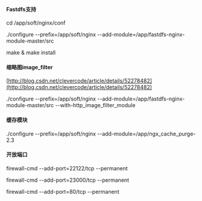 #### Fastdfs支持

cd /app/soft/nginx/conf

./configure --prefix=/app/soft/nginx --add-module=/app/fastdfs-nginx-module-master/src

make & make install

#### 缩略图image\_filter

[http://blog.csdn.net/clevercode/article/details/52278482](http://blog.csdn.net/clevercode/article/details/52278482)

./configure --prefix=/app/soft/nginx --add-module=/app/fastdfs-nginx-module-master/src  --with-http\_image\_filter\_module

#### 缓存模块

./configure --prefix=/app/soft/nginx --add-module=/app/ngx\_cache\_purge-2.3



#### 开放端口

firewall-cmd --add-port=22122/tcp --permanent

firewall-cmd --add-port=23000/tcp --permanent

firewall-cmd --add-port=80/tcp --permanent

